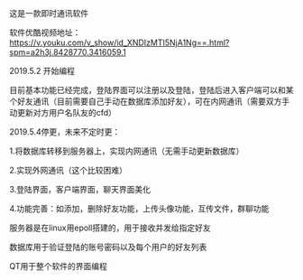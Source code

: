 这是一款即时通讯软件


软件优酷视频地址：https://v.youku.com/v_show/id_XNDIzMTI5NjA1Ng==.html?spm=a2h3j.8428770.3416059.1


2019.5.2 开始编程


目前基本功能已经完成，登陆界面可以注册以及登陆，登陆后进入客户端可以和某个好友通讯（目前需要自己手动在数据库添加好友），可在内网通讯（需要双方手动更新对方用户名队友的cfd）

2019.5.4停更，未来不定时更：


1.将数据库转移到服务器上，实现内网通讯（无需手动更新数据库）


2.实现外网通讯（这个比较困难）


3.登陆界面，客户端界面，聊天界面美化


4.功能完善：如添加，删除好友功能，上传头像功能，互传文件，群聊功能




服务器是在linux用epoll搭建的，用于接收并发给指定好友


数据库用于验证登陆的账号密码以及每个用户的好友列表


QT用于整个软件的界面编程
